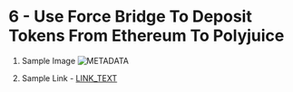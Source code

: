 # 6 - Use Force Bridge To Deposit Tokens From Ethereum To Polyjuice

1. Sample Image
![METADATA](./URL)

2. Sample Link - [LINK_TEXT](URL)
